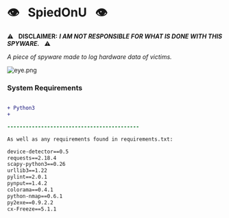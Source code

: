 # :eye: &nbsp; SpiedOnU &nbsp; :eye:

:warning: &nbsp; **DISCLAIMER:** ***I AM NOT RESPONSIBLE FOR WHAT IS DONE WITH THIS SPYWARE.*** &nbsp; :warning:

*A piece of spyware made to log hardware data of victims.*

![eye.png](https://i.imgur.com/HNYpkF5.png)

### System Requirements
```diff

+ Python3
+ 

-------------------------------------------

As well as any requirements found in requirements.txt:

device-detector==0.5
requests==2.18.4
scapy-python3==0.26
urllib3==1.22
pylint==2.0.1    
pynput==1.4.2
colorama==0.4.1
python-nmap==0.6.1 
py2exe==0.9.2.2
cx-Freeze==5.1.1 

```
